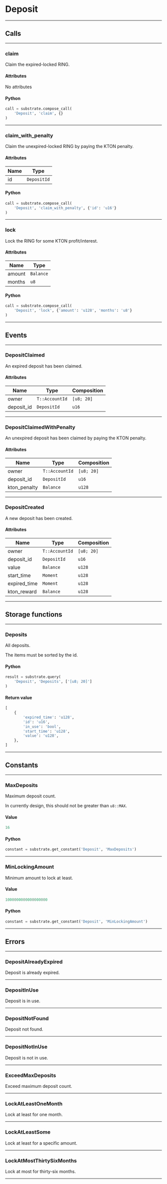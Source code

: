 
# Deposit

---------
## Calls

---------
### claim
Claim the expired-locked RING.
#### Attributes
No attributes

#### Python
```python
call = substrate.compose_call(
    'Deposit', 'claim', {}
)
```

---------
### claim_with_penalty
Claim the unexpired-locked RING by paying the KTON penalty.
#### Attributes
| Name | Type |
| -------- | -------- | 
| id | `DepositId` | 

#### Python
```python
call = substrate.compose_call(
    'Deposit', 'claim_with_penalty', {'id': 'u16'}
)
```

---------
### lock
Lock the RING for some KTON profit/interest.
#### Attributes
| Name | Type |
| -------- | -------- | 
| amount | `Balance` | 
| months | `u8` | 

#### Python
```python
call = substrate.compose_call(
    'Deposit', 'lock', {'amount': 'u128', 'months': 'u8'}
)
```

---------
## Events

---------
### DepositClaimed
An expired deposit has been claimed.
#### Attributes
| Name | Type | Composition
| -------- | -------- | -------- |
| owner | `T::AccountId` | ```[u8; 20]```
| deposit_id | `DepositId` | ```u16```

---------
### DepositClaimedWithPenalty
An unexpired deposit has been claimed by paying the KTON penalty.
#### Attributes
| Name | Type | Composition
| -------- | -------- | -------- |
| owner | `T::AccountId` | ```[u8; 20]```
| deposit_id | `DepositId` | ```u16```
| kton_penalty | `Balance` | ```u128```

---------
### DepositCreated
A new deposit has been created.
#### Attributes
| Name | Type | Composition
| -------- | -------- | -------- |
| owner | `T::AccountId` | ```[u8; 20]```
| deposit_id | `DepositId` | ```u16```
| value | `Balance` | ```u128```
| start_time | `Moment` | ```u128```
| expired_time | `Moment` | ```u128```
| kton_reward | `Balance` | ```u128```

---------
## Storage functions

---------
### Deposits
 All deposits.

 The items must be sorted by the id.

#### Python
```python
result = substrate.query(
    'Deposit', 'Deposits', ['[u8; 20]']
)
```

#### Return value
```python
[
    {
        'expired_time': 'u128',
        'id': 'u16',
        'in_use': 'bool',
        'start_time': 'u128',
        'value': 'u128',
    },
]
```
---------
## Constants

---------
### MaxDeposits
 Maximum deposit count.

 In currently design, this should not be greater than `u8::MAX`.
#### Value
```python
16
```
#### Python
```python
constant = substrate.get_constant('Deposit', 'MaxDeposits')
```
---------
### MinLockingAmount
 Minimum amount to lock at least.
#### Value
```python
1000000000000000000
```
#### Python
```python
constant = substrate.get_constant('Deposit', 'MinLockingAmount')
```
---------
## Errors

---------
### DepositAlreadyExpired
Deposit is already expired.

---------
### DepositInUse
Deposit is in use.

---------
### DepositNotFound
Deposit not found.

---------
### DepositNotInUse
Deposit is not in use.

---------
### ExceedMaxDeposits
Exceed maximum deposit count.

---------
### LockAtLeastOneMonth
Lock at least for one month.

---------
### LockAtLeastSome
Lock at least for a specific amount.

---------
### LockAtMostThirtySixMonths
Lock at most for thirty-six months.

---------